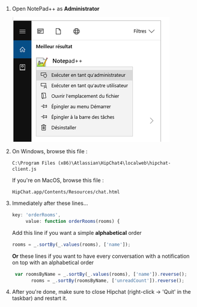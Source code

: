
1. Open NotePad++ as **Administrator**
   
   ![](/../img/doc1.PNG)
   
2. On Windows, browse this file : 
 
   ```
   C:\Program Files (x86)\Atlassian\HipChat4\localweb\hipchat-client.js
   ```
 
   If you're on MacOS, browse this file :
   ```
   HipChat.app/Contents/Resources/chat.html
   ```
 
3. Immediately after these lines...
   ```js
   key: 'orderRooms',
        value: function orderRooms(rooms) {
   ```

    Add this line if you want a simple **alphabetical** order
   ```js
   rooms = _.sortBy(_.values(rooms), ['name']);
   ``` 
   
   **Or** these lines if you want to have every conversation with a notification on top with an alphabetical order
   ```js
    var roomsByName = _.sortBy(_.values(rooms), ['name']).reverse();
          rooms = _.sortBy(roomsByName, ['unreadCount']).reverse();
   ```
   
4. After you're done, make sure to close Hipchat (right-click -> 'Quit' in the taskbar) and restart it.
